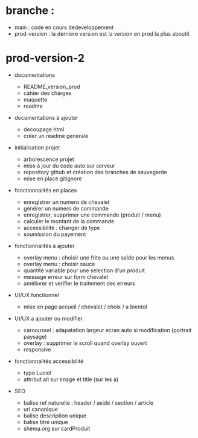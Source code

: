 # branche :
- main : code en cours dedeveloppement
- prod-version : la derniere version est la version en prod la plus aboutit

# prod-version-2
  - documentations
    - README_version_prod
    - cahier des charges
    - maquette
    - readme
  
  - documentations à ajouter
    - decoupage html
    - créer un readme generale
  
  - initialisation projet 
    - arborescence projet
    - mise à jour du code auto sur serveur
    - repository gthub et création des branches de sauvegarde
    - mise en place gitignore
  
  - fonctionnalités en places
    - enregistrer un numero de chevalet
    - générer un numero de commande
    - enregistrer, supprimer une commande (produit / menu)
    - calculer le montant de la commande
    - accessibilité : changer de type
    - soumission du payement
    
  - fonctionnalités à ajouter
    - overlay menu : choisir une frite ou une salde pour les menus
    - overlay menu : choisir sauce 
    - quantité variable pour une selection d'un produit
    - message erreur sur form chevalet
    - améliorer et verifier le traitement des erreurs

  - UI/UX fonctionnel
    - mise en page accueil / chevalet / choix / a bientot

  - UI/UX a ajouter ou modifier
    - carooussel : adapatation largeur ecran auto si modification (portrait paysage)
    - overlay : supprimer le scroll quand overlay ouvert
    - responsive
 
  - fonctionnalités accessibilité
    - typo Luciol
    - attribut alt sur image et title (sur les a)
  
  - SEO
    - balise ref naturelle : header / aside / section / article
    - url canonique
    - balise description unique
    - balise titre unique
    - shema.org sur cardProduit